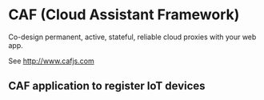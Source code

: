 # CAF (Cloud Assistant Framework)

Co-design permanent, active, stateful, reliable cloud proxies with your web app.

See http://www.cafjs.com 

## CAF application to register IoT devices  


